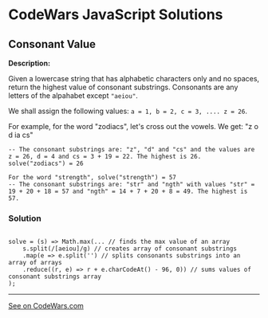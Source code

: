 # CodeWars JavaScript Solutions



## Consonant Value


**Description:**

Given a lowercase string that has alphabetic characters only and no spaces, return the highest value of consonant substrings. Consonants are any letters of the alpahabet except ```"aeiou"```.

We shall assign the following values: ```a = 1, b = 2, c = 3, .... z = 26```.

For example, for the word "zodiacs", let's cross out the vowels. We get: "z o d ia cs"

```
-- The consonant substrings are: "z", "d" and "cs" and the values are z = 26, d = 4 and cs = 3 + 19 = 22. The highest is 26.
solve("zodiacs") = 26

For the word "strength", solve("strength") = 57
-- The consonant substrings are: "str" and "ngth" with values "str" = 19 + 20 + 18 = 57 and "ngth" = 14 + 7 + 20 + 8 = 49. The highest is 57.
```
### Solution 

```

solve = (s) => Math.max(... // finds the max value of an array
    s.split(/[aeiou]/g) // creates array of consonant substrings
    .map(e => e.split('') // splits consonants substrings into an array of arrays
    .reduce((r, e) => r + e.charCodeAt() - 96, 0)) // sums values of consonant substrings array
);

```

---



[See on CodeWars.com](https://www.codewars.com/kata/59c633e7dcc4053512000073/)
